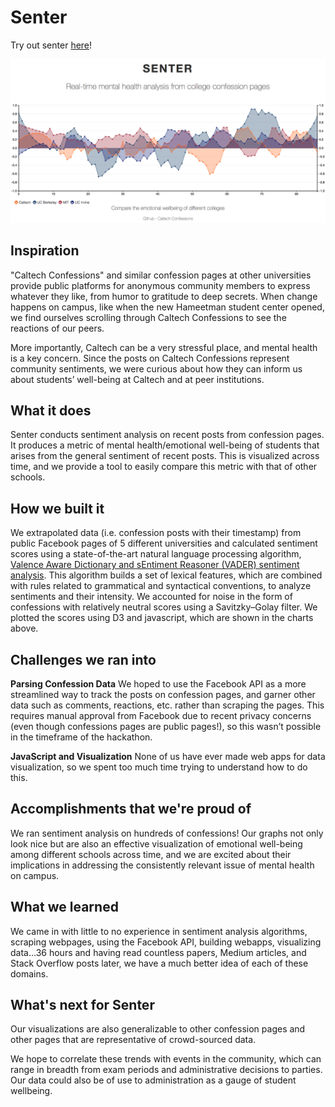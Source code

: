 # Senter
Try out senter [here](https://htmlpreview.github.io/?https://github.com/connorsoohoo/senter/blob/master/index.html)!

![Home](home.png)

## Inspiration
"Caltech Confessions" and similar confession pages at other universities provide public platforms for anonymous community members to express whatever they like, from humor to gratitude to deep secrets. When change happens on campus, like when the new Hameetman student center opened, we find ourselves scrolling through Caltech Confessions to see the reactions of our peers.

More importantly, Caltech can be a very stressful place, and mental health is a key concern. Since the posts on Caltech Confessions represent community sentiments, we were curious about how they can inform us about students’ well-being at Caltech and at peer institutions. 

## What it does
Senter conducts sentiment analysis on recent posts from confession pages. It produces a metric of mental health/emotional well-being of students that arises from the general sentiment of recent posts. This is visualized across time, and we provide a tool to easily compare this metric with that of other schools.

## How we built it
We extrapolated data (i.e. confession posts with their timestamp) from public Facebook pages of 5 different universities and calculated sentiment scores using a state-of-the-art natural language processing algorithm, [Valence Aware Dictionary and sEntiment Reasoner (VADER) sentiment analysis](https://github.com/cjhutto/vaderSentiment). This algorithm builds a set of lexical features, which are combined with rules related to grammatical and syntactical conventions, to analyze sentiments and their intensity. We accounted for noise in the form of confessions with relatively neutral scores using a Savitzky–Golay filter. We plotted the scores using D3 and javascript, which are shown in the charts above.

## Challenges we ran into
**Parsing Confession Data**
We hoped to use the Facebook API as a more streamlined way to track the posts on confession pages, and garner other data such as comments, reactions, etc. rather than scraping the pages. This requires manual approval from Facebook due to recent privacy concerns (even though confessions pages are public pages!), so this wasn’t possible in the timeframe of the hackathon.

**JavaScript and Visualization**
None of us have ever made web apps for data visualization, so we spent too much time trying to understand how to do this.

## Accomplishments that we're proud of
We ran sentiment analysis on hundreds of confessions! Our graphs not only look nice but are also an effective visualization of emotional well-being among different schools across time, and we are excited about their implications in addressing the consistently relevant issue of mental health on campus.

## What we learned
We came in with little to no experience in sentiment analysis algorithms, scraping webpages, using the Facebook API, building webapps, visualizing data...36 hours and having read countless papers, Medium articles, and Stack Overflow posts later, we have a much better idea of each of these domains.

## What's next for Senter

Our visualizations are also generalizable to other confession pages and other pages that are representative of crowd-sourced data.

We hope to correlate these trends with events in the community, which can range in breadth from exam periods and administrative decisions to parties. Our data could also be of use to administration as a gauge of student wellbeing.
